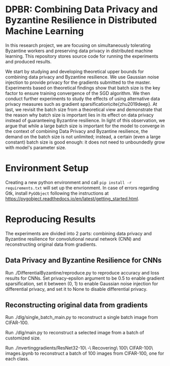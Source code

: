 # DPBR: Combining Data Privacy and Byzantine Resilience in Distributed Machine Learning

In this research project, we are focusing on simultaneously tolerating Byzantine workers and preserving data privacy in distributed machine learning. This repository stores source code for running the experiments and produced results.

We start by studying and developing theoretical upper bounds for combining data privacy and Byzantine resilience. We use Gaussian noise injection to provide privacy for the gradients submitted to the master. Experiments based on theoretical findings show that batch size is the key factor to ensure training convergence of the SGD algorithm. We then conduct further experiments to study the effects of using alternative data privacy measures such as gradient sparsification\cite{zhu2019deep}. At last, we revisit the batch size from a theoretical view and demonstrate that the reason why batch size is important lies in its effect on data privacy instead of guaranteeing Byzantine resilience. In light of this observation, we argue that while a large batch size is important for the model to converge in the context of combining Data Privacy and Byzantine resilience, the demand on the batch size is not unlimited; instead, a certain (even a large constant) batch size is good enough: it does not need to unboundedly grow with model's parameter size.

# Environment Setup
Creating a new python environment and call `pip install -r requirements.txt` will set up the envrionment.
In case of errors regarding Gtk, install `PyGObject` following the instructions at https://pygobject.readthedocs.io/en/latest/getting_started.html.

# Reproducing Results
The experiments are divided into 2 parts: combining data privacy and Byzantine resilience for convolutional neural network (CNN) and reconstructing original data from gradients.

## Data Privacy and Byzantine Resilience for CNNs

Run ./DifferentialByzantine/reproduce.py to reproduce accuracy and loss results for CNNs. Set privacy-epsilon argument to be 0.5 to enable gradient sparsification, set it between (0, 1) to enable Gaussian noise injection for differential privacy, and set it to None to disable differential privacy. 

## Reconstructing original data from gradients

Run ./dlg/single_batch_main.py to reconstruct a single batch image from CIFAR-100.

Run ./dlg/main.py to reconstruct a selected image from a batch of customized size. 

Run ./invertinggradients/ResNet32-10\ -\ Recovering\ 100\ CIFAR-100\ images.ipynb to reconstruct a batch of 100 images from CIFAR-100, one for each class.
